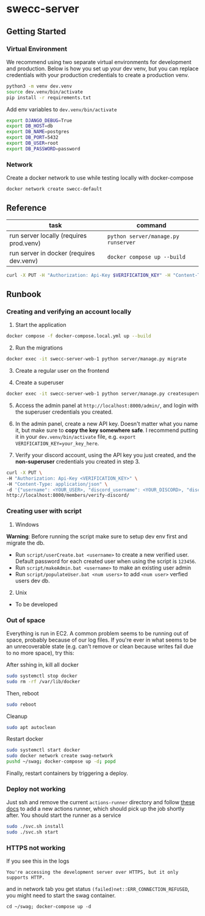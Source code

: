 # swecc-server

## Getting Started

### Virtual Environment

We recommend using two separate virtual environments for development and production. Below is how you set up your dev venv, but you can replace credentials with your production credentials to create a production venv.

```bash
python3 -m venv dev.venv
source dev.venv/bin/activate
pip install -r requirements.txt
```

Add env variables to `dev.venv/bin/activate`

```bash
export DJANGO_DEBUG=True
export DB_HOST=db
export DB_NAME=postgres
export DB_PORT=5432
export DB_USER=root
export DB_PASSWORD=password
```

### Network

Create a docker network to use while testing locally with docker-compose

```bash
docker network create swecc-default
```

## Reference

| task | command | 
| --- | --- |
| run server locally (requires prod.venv) | `python server/manage.py runserver` |
| run server in docker (requires dev.venv) | `docker compose up --build` |

```bash
curl -X PUT -H "Authorization: Api-Key $VERIFICATION_KEY" -H "Content-Type: application/json" -d '{"username": "elimelt", "discord_username": "elimelt", "discord_id": 1234}' http://localhost:8000/members/verify-discord/
```

## Runbook

### Creating and verifying an account locally

1. Start the application
```bash
docker compose -f docker-compose.local.yml up --build
```

2. Run the migrations
```bash
docker exec -it swecc-server-web-1 python server/manage.py migrate
```

3. Create a regular user on the frontend

4. Create a superuser
```bash
docker exec -it swecc-server-web-1 python server/manage.py createsuperuser
```

5. Access the admin panel at `http://localhost:8000/admin/`, and login with the superuser credentials you created.

6. In the admin panel, create a new API key. Doesn't matter what you name it, but make sure to **copy the key somewhere safe**. I recommend putting it in your `dev.venv/bin/activate` file, e.g. `export VERIFICATION_KEY=your_key_here`.

7. Verify your discord account, using the API key you just created, and the **non-superuser** credentials you created in step 3.
```bash
curl -X PUT \
-H "Authorization: Api-Key <VERIFICATION_KEY>" \
-H "Content-Type: application/json" \
-d '{"username": <YOUR_USER>, "discord_username": <YOUR_DISCORD>, "discord_id": <SOME_INT>}' \
http://localhost:8000/members/verify-discord/
```

### Creating user with script
1. Windows

**Warning**: Before running the script make sure to setup dev env first and migrate the db.

- Run `script/userCreate.bat <username>` to create a new verified user. Default password for each created user 
when using the script is `123456`.
- Run `script/makeAdmin.bat <username>` to make an existing user admin
- Run `script/populateUser.bat <num users>` to add `<num user>` verfied users dev db.

2. Unix
- To be developed

### Out of space

Everything is run in EC2. A common problem seems to be running out of space, probably because of our log files. If you're ever in what seems to be an unrecoverable state (e.g. can't remove or clean because writes fail due to no more space), try this:

After sshing in, kill all docker

```bash
sudo systemctl stop docker
sudo rm -rf /var/lib/docker
```
Then, reboot

```bash
sudo reboot
```

Cleanup

```bash
sudo apt autoclean
```

Restart docker 

```bash
sudo systemctl start docker
sudo docker network create swag-network
pushd ~/swag; docker-compose up -d; popd
```

Finally, restart containers by triggering a deploy. 


### Deploy not working

Just ssh and remove the current `actions-runner` directory and follow [these docs](https://docs.github.com/en/actions/hosting-your-own-runners/managing-self-hosted-runners/configuring-the-self-hosted-runner-application-as-a-service) to add a new actions runner, which should pick up the job shortly after. You should start the runner as a service

```bash
sudo ./svc.sh install
sudo ./svc.sh start
```

### HTTPS not working

If you see this in the logs

```
You're accessing the development server over HTTPS, but it only supports HTTP.
```

and in network tab you get status `(failed)net::ERR_CONNECTION_REFUSED`, you might need to start the swag container.

```
cd ~/swag; docker-compose up -d
```
